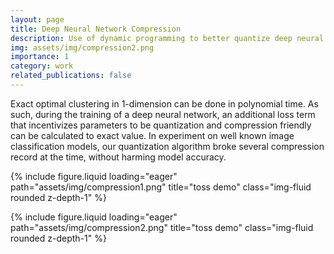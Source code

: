 ```yaml
---
layout: page
title: Deep Neural Network Compression
description: Use of dynamic programming to better quantize deep neural networks
img: assets/img/compression2.png
importance: 1
category: work
related_publications: false
---
```


Exact optimal clustering in 1-dimension can be done in polynomial time. As such, during the training of a deep neural network, an additional loss term that incentivizes parameters to be quantization and compression friendly can be calculated to exact value. In experiment on well known image classification models, our quantization algorithm broke several compression record at the time, without harming model accuracy. 


{% include figure.liquid loading="eager" path="assets/img/compression1.png" title="toss demo" class="img-fluid rounded z-depth-1" %}

{% include figure.liquid loading="eager" path="assets/img/compression2.png" title="toss demo" class="img-fluid rounded z-depth-1" %}